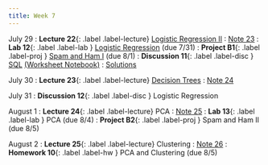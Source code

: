 ```yaml
---
title: Week 7
---
```


July 29
: **Lecture 22**{: .label .label-lecture} [Logistic Regression II](lecture/lec22)
    : [Note 23](https://ds100.org/course-notes/logistic_regression_2/logistic_reg_2.html)
: **Lab 12**{: .label .label-lab } [Logistic Regression](https://data100.datahub.berkeley.edu/hub/user-redirect/git-pull?repo=https%3A%2F%2Fgithub.com%2FDS-100%2Fsu24-materials&urlpath=lab%2Ftree%2Fsu24-materials%2Flab%2Flab12%2Flab12.ipynb&branch=main) (due 7/31)
: **Project B1**{: .label .label-proj } [Spam and Ham I](https://data100.datahub.berkeley.edu/hub/user-redirect/git-pull?repo=https%3A%2F%2Fgithub.com%2FDS-100%2Fsu24-materials&urlpath=lab%2Ftree%2Fsu24-materials%2Fproj%2FprojB1%2FprojB1.ipynb&branch=main) (due 8/1)
: **Discussion 11**{: .label .label-disc } [SQL](https://drive.google.com/file/d/1BQaoJEHVg_6626adpD-BioCw2gTLoKHn/view?usp=sharing) [(Worksheet Notebook)](https://data100.datahub.berkeley.edu/hub/user-redirect/git-pull?repo=https%3A%2F%2Fgithub.com%2FDS-100%2Fsu24-materials&urlpath=lab%2Ftree%2Fsu24-materials%2Fdisc%2Fdisc11%2Fdisc11_blank.ipynb&branch=main)
    : [Solutions](https://drive.google.com/file/d/1MWLceZahxr_N2SvwkY5w3zAuQ--XiT_n/view?usp=drive_link)

July 30
: **Lecture 23**{: .label .label-lecture} [Decision Trees](lecture/lec23)
  : [Note 24](https://ds100.org/course-notes/decision_tree/decision_tree.html)

July 31
: **Discussion 12**{: .label .label-disc } Logistic Regression

August 1
: **Lecture 24**{: .label .label-lecture} PCA
    : [Note 25](https://ds100.org/course-notes/pca_1/pca_1.html)
: **Lab 13**{: .label .label-lab } PCA (due 8/4)
: **Project B2**{: .label .label-proj } Spam and Ham II (due 8/5)

August 2
: **Lecture 25**{: .label .label-lecture} Clustering
    : [Note 26](https://ds100.org/course-notes/clustering/clustering.html)
: **Homework 10**{: .label .label-hw } PCA and Clustering (due 8/5)